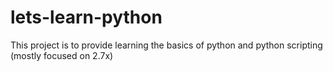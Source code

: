 # lets-learn-python
This project is to provide learning the basics of python and python scripting (mostly focused on 2.7x)
